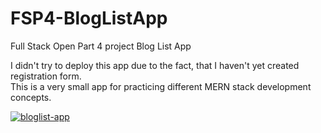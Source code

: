 # FSP4-BlogListApp
Full Stack Open Part 4 project Blog List App

I didn't try to deploy this app due to the fact, that I haven't yet created registration form. </br>
This is a very small app for practicing different MERN stack development concepts. </br>

<a href="https://ibb.co/tPHcqY9"><img src="https://i.ibb.co/k6G04qt/bloglist-app.png" alt="bloglist-app" border="0" /></a>
